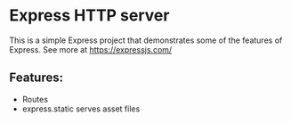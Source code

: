 # Express HTTP server
This is a simple Express project that demonstrates some of the features of Express. See more at https://expressjs.com/

## Features:
- Routes
- express.static serves asset files
